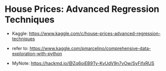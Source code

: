 # House Prices: Advanced Regression Techniques
* Kaggle: https://www.kaggle.com/c/house-prices-advanced-regression-techniques

* refer to: https://www.kaggle.com/pmarcelino/comprehensive-data-exploration-with-python

* MyNote: https://hackmd.io/@Zq6oiEB9Ty-KvUdV9n7vOw/SyFifxRUS
